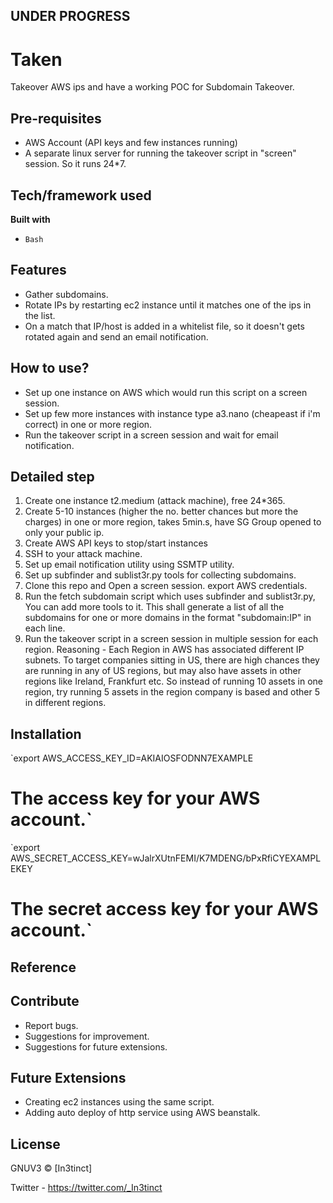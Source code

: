 ## UNDER PROGRESS

# Taken
Takeover AWS ips and have a working POC for Subdomain Takeover.

## Pre-requisites
- AWS Account
(API keys and few instances running)
- A separate linux server for running the takeover script in "screen" session. So it runs 24*7. 

## Tech/framework used
<b>Built with</b>
- `Bash`

## Features
- Gather subdomains.
- Rotate IPs by restarting ec2 instance until it matches one of the ips in the list. 
- On a match that IP/host is added in a whitelist file, so it doesn't gets rotated again and send an email notification.

## How to use?
- Set up one instance on AWS which would run this script on a screen session.
- Set up few more instances with instance type a3.nano (cheapeast if i'm correct) in one or more region.
- Run the takeover script in a screen session and wait for email notification.

## Detailed step 
1) Create one instance t2.medium (attack machine), free 24*365.
2) Create 5-10 instances (higher the no. better chances but more the charges) in one or more region, takes 5min.s, have SG Group opened to only your public ip.
3) Create AWS API keys to stop/start instances
4) SSH to your attack machine.
5) Set up email notification utility using SSMTP utility.
6) Set up subfinder and sublist3r.py tools for collecting subdomains. 
7) Clone this repo and Open a screen session. export AWS credentials.
8) Run the fetch subdomain script which uses subfinder and sublist3r.py, You can add more tools to it. This shall generate a list of all the subdomains for
one or more domains in the format "subdomain:IP" in each line. 
9) Run the takeover script in a screen session in multiple session for each region. 
Reasoning - Each Region in AWS has associated different IP subnets. To target companies sitting in 
US, there are high chances they are running in any of US regions, but may also have assets in other regions like Ireland, Frankfurt etc. So instead of running 
10 assets in one region, try running 5 assets in the region company is based and other 5 in different regions. 

## Installation
`export AWS_ACCESS_KEY_ID=AKIAIOSFODNN7EXAMPLE
   # The access key for your AWS account.` <br/>
`export AWS_SECRET_ACCESS_KEY=wJalrXUtnFEMI/K7MDENG/bPxRfiCYEXAMPLEKEY
   # The secret access key for your AWS account.`<br/> 
   
## Reference



## Contribute
- Report bugs.
- Suggestions for improvement.
- Suggestions for future extensions.

## Future Extensions
- Creating ec2 instances using the same script.
- Adding auto deploy of http service using AWS beanstalk.

## License
GNUV3 © [In3tinct]

Twitter - https://twitter.com/_In3tinct
